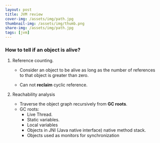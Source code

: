 ```yaml
---
layout: post
title: JVM review
cover-img: /assets/img/path.jpg
thumbnail-img: /assets/img/thumb.png
share-img: /assets/img/path.jpg
tags: [jvm]
---
```




### How to tell if an object is alive?

1. Reference counting.  

   * Consider an object to be alive as long as the number of references to that object is greater than zero.

   * Can not **reclaim** cyclic reference.

2. Reachability analysis
   * Traverse the object graph recursively from **GC roots**.
   * GC roots:
     * Live Thread. 
     * Static variables.
     * Local variables
     * Objects in JNI (Java native interface) native method stack.
     * Objects used as monitors for synchronization 



### 


